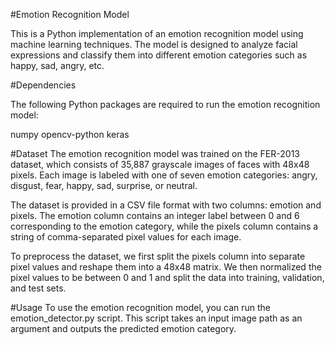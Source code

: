 #Emotion Recognition Model

This is a Python implementation of an emotion recognition model using machine learning techniques. The model is designed to analyze facial expressions and classify them into different emotion categories such as happy, sad, angry, etc.

#Dependencies

The following Python packages are required to run the emotion recognition model:

numpy
opencv-python
keras

#Dataset
The emotion recognition model was trained on the FER-2013 dataset, which consists of 35,887 grayscale images of faces with 48x48 pixels. Each image is labeled with one of seven emotion categories: angry, disgust, fear, happy, sad, surprise, or neutral.

The dataset is provided in a CSV file format with two columns: emotion and pixels. The emotion column contains an integer label between 0 and 6 corresponding to the emotion category, while the pixels column contains a string of comma-separated pixel values for each image.

To preprocess the dataset, we first split the pixels column into separate pixel values and reshape them into a 48x48 matrix. We then normalized the pixel values to be between 0 and 1 and split the data into training, validation, and test sets.

#Usage
To use the emotion recognition model, you can run the emotion_detector.py script. This script takes an input image path as an argument and outputs the predicted emotion category.
